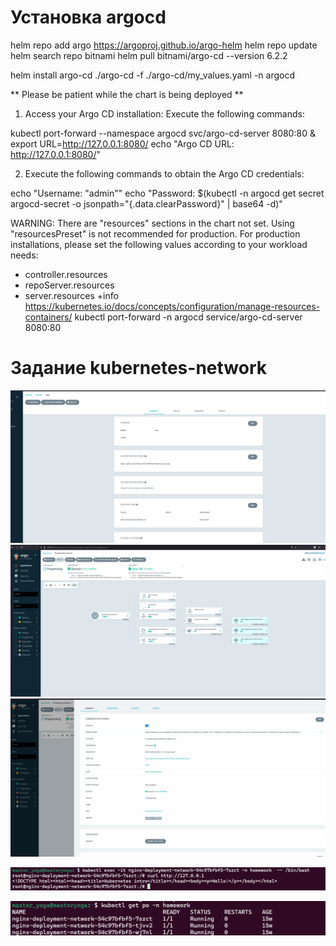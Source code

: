 # Установка argocd 
helm repo add argo https://argoproj.github.io/argo-helm
helm repo update
 helm search repo bitnami
 helm pull  bitnami/argo-cd --version 6.2.2


  helm install argo-cd ./argo-cd -f ./argo-cd/my_values.yaml -n argocd
  
** Please be patient while the chart is being deployed **

1. Access your Argo CD installation:
  Execute the following commands:

  kubectl port-forward --namespace argocd svc/argo-cd-server 8080:80 &
  export URL=http://127.0.0.1:8080/
  echo "Argo CD URL: http://127.0.0.1:8080/"

2. Execute the following commands to obtain the Argo CD credentials:

  echo "Username: \"admin\""
  echo "Password: $(kubectl -n argocd get secret argocd-secret -o jsonpath="{.data.clearPassword}" | base64 -d)"

WARNING: There are "resources" sections in the chart not set. Using "resourcesPreset" is not recommended for production. For production installations, please set the following values according to your workload needs:
  - controller.resources
  - repoServer.resources
  - server.resources
+info https://kubernetes.io/docs/concepts/configuration/manage-resources-containers/
kubectl port-forward -n argocd service/argo-cd-server 8080:80

# Задание kubernetes-network
![alt text](image-2.png)
![alt text](image.png)
![alt text](image-1.png)

![alt text](image-3.png)

![alt text](image-4.png)